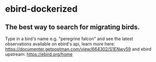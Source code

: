 # ebird-dockerized

## The best way to search for migrating birds. 
Type in a bird's name e.g. "peregrine falcon" and see the latest observations available on ebird's api, learn more here: https://documenter.getpostman.com/view/664302/S1ENwy59 and ebird upstream: https://ebird.org/home
